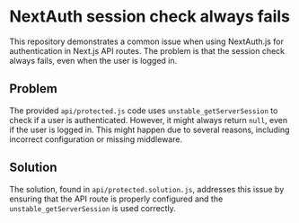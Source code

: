 # NextAuth session check always fails

This repository demonstrates a common issue when using NextAuth.js for authentication in Next.js API routes. The problem is that the session check always fails, even when the user is logged in.

## Problem

The provided `api/protected.js` code uses `unstable_getServerSession` to check if a user is authenticated. However, it might always return `null`, even if the user is logged in. This might happen due to several reasons, including incorrect configuration or missing middleware.

## Solution

The solution, found in `api/protected.solution.js`, addresses this issue by ensuring that the API route is properly configured and the `unstable_getServerSession` is used correctly.